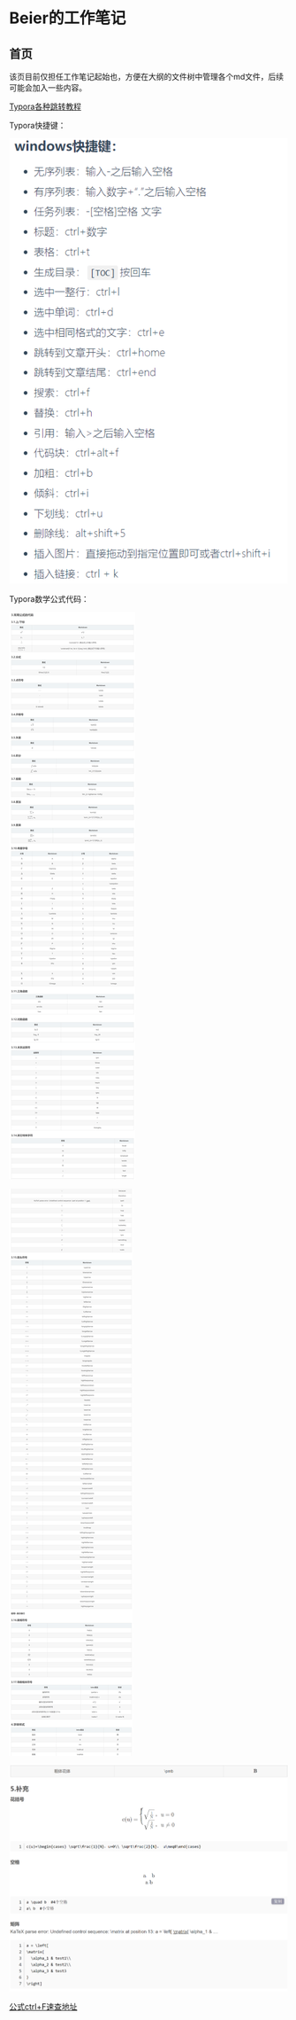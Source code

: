 # Beier的工作笔记

## 首页

该页目前仅担任工作笔记起始也，方便在大纲的文件树中管理各个md文件，后续可能会加入一些内容。





[Typora各种跳转教程](https://blog.csdn.net/qq_41907769/article/details/121722716)

Typora快捷键：

![markdown快捷键](笔记起始.assets/markdown快捷键.png)

Typora数学公式代码：

![sd](./笔记起始.assets/1.png)

![](./笔记起始.assets/2.png)

![](./笔记起始.assets/3.png)

[公式ctrl+F速查地址](https://blog.csdn.net/qq_37402392/article/details/121348504)